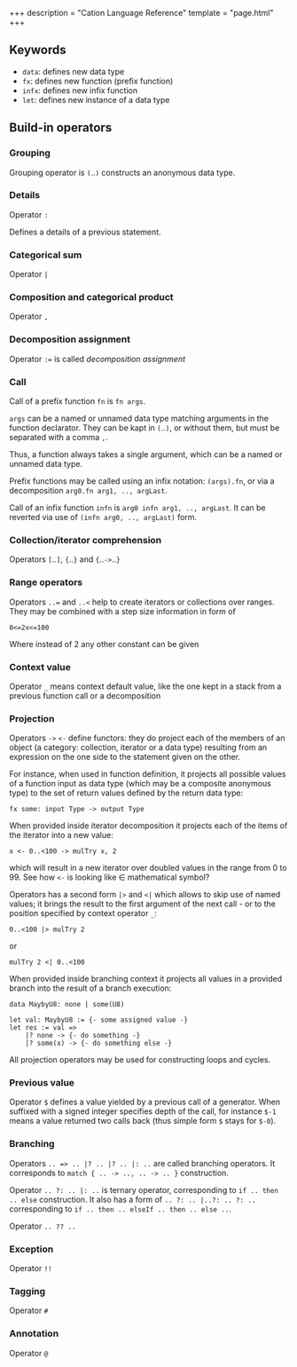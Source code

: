 +++
description = "Cation Language Reference"
template = "page.html"
+++

## Keywords

- `data`: defines new data type
- `fx`: defines new function (prefix function)
- `infx`: defines new infix function
- `let`: defines new instance of a data type

## Build-in operators

### Grouping

Grouping operator is `(`..`)` constructs an anonymous data type.

### Details

Operator `:`

Defines a details of a previous statement.

### Categorical sum

Operator `|`

### Composition and categorical product

Operator `,`

### Decomposition assignment

Operator `:=` is called <dfn>decomposition assignment</dfn>

### Call

Call of a prefix function `fn` is `fn args`.

`args` can be a named or unnamed data type matching arguments in the
function declarator. They can be kapt in `(`..`)`, or without them,
but must be separated with a comma `,`.

Thus, a function always takes a single argument, which can be a named or
unnamed data type.

Prefix functions may be called using an infix notation: `(args).fn`, or via
a decomposition `arg0.fn arg1, .., argLast`.

Call of an infix function `infn` is `arg0 infn arg1, .., argLast`. It can
be reverted via use of `(infn arg0, .., argLast)` form.

### Collection/iterator comprehension

Operators `[`..`]`, `{`..`}` and `{`..`->`..`}`

### Range operators

Operators `..=` and `..<` help to create iterators or collections over
ranges. They may be combined with a step size information in form of

    0<=2x<=100

Where instead of 2 any other constant can be given

### Context value

Operator `_` means context default value, like the one kept in a stack from
a previous function call or a decomposition

### Projection

Operators `->` `<-` define functors: they do project each of the members of
an object (a category: collection, iterator or a data type) resulting from
an expression on the one side to the statement given on the other.

For instance, when used in function definition, it projects all possible
values of a function input as data type (which may be a composite anonymous
type) to the set of return values defined by the return data type:

    fx some: input Type -> output Type

When provided inside iterator decomposition it projects each of the items
of the iterator into a new value:

    x <- 0..<100 -> mulTry x, 2

which will result in a new iterator over doubled values in the range from
0 to 99. See how `<-` is looking like $\in$ mathematical symbol?

Operators has a second form `|>` and `<|` which allows to skip use of named
values; it brings the result to the first argument of the next call - or to
the position specified by context operator `_`:

    0..<100 |> mulTry 2

or

    mulTry 2 <| 0..<100

When provided inside branching context it projects all values in a provided
branch into the result of a branch execution:

    data MaybyU8: none | some(U8)

    let val: MaybyU8 := {- some assigned value -}
    let res := val =>
        |? none -> {- do something -}
        |? some(x) -> {- do something else -}

All projection operators may be used for constructing loops and cycles.

### Previous value

Operator `$` defines a value yielded by a previous call of a generator.
When suffixed with a signed integer specifies depth of the call, for instance
`$-1` means a value returned two calls back (thus simple form `$` stays for
`$-0`).

### Branching

Operators `.. => .. |? .. |? .. |: ..` are called branching operators.
It corresponds to `match { .. -> .., .. -> .. }` construction.

Operator `.. ?: .. |: ..` is  ternary operator, corresponding to
`if .. then .. else` construction. It also has a form of
`.. ?: .. |..?: .. ?: ..` corresponding to
`if .. then .. elseIf .. then .. else ..`.

Operator `.. ?? ..`

### Exception

Operator `!!`

### Tagging

Operator `#`

### Annotation

Operator `@`
